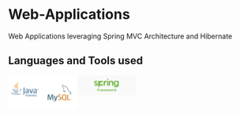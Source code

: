# Web-Applications
Web Applications leveraging Spring MVC Architecture and Hibernate

## Languages and Tools used
<img align="left" alt="Java" width="70px" src="https://github.com/aelinadas/aelinadas/blob/master/images/java.png" />
<img align="left" alt="MySQL" width="70px" src="https://github.com/aelinadas/aelinadas/blob/master/images/mysql.png" />
<img align="left" alt="Spring" width="120px" src="https://github.com/aelinadas/aelinadas/blob/master/images/spring.jpg" />